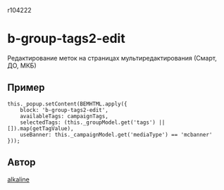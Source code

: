 r104222
# b-group-tags2-edit

Редактирование меток на страницах мультиредактирования (Смарт, ДО, МКБ)

## Пример
```
this._popup.setContent(BEMHTML.apply({
    block: 'b-group-tags2-edit',
    availableTags: campaignTags,
    selectedTags: (this._groupModel.get('tags') || []).map(getTagValue),
    useBanner: this._campaignModel.get('mediaType') == 'mcbanner'
}));
```

## Автор ##
[alkaline](https://staff.yandex-team.ru/alkaline)
